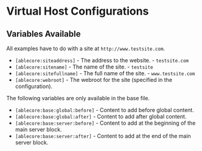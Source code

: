 # Virtual Host Configurations

## Variables Available

All examples have to do with a site at `http://www.testsite.com`.

- `[ablecore:siteaddress]` - The address to the website. - `testsite.com`
- `[ablecore:sitename]` - The name of the site. - `testsite`
- `[ablecore:sitefullname]` - The full name of the site. - `www.testsite.com`
- `[ablecore:webroot]` - The webroot for the site (specified in the configuration).

The following variables are only available in the base file.

- `[ablecore:base:global:before]` - Content to add before global content.
- `[ablecore:base:global:after]` - Content to add after global content.
- `[ablecore:base:server:before]` - Content to add at the beginning of the main server block.
- `[ablecore:base:server:after]` - Content to add at the end of the main server block.
